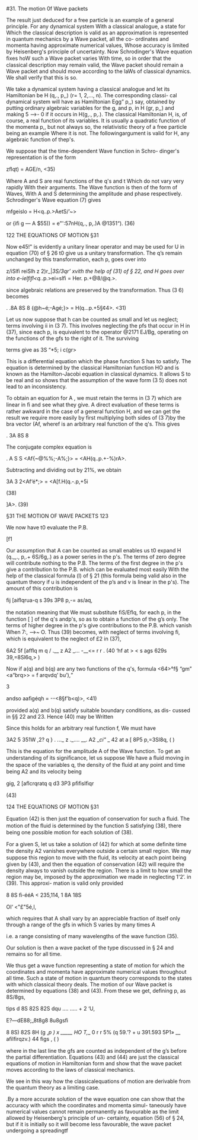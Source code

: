 #31. The motion 0f Wave packets

The result just deduced for a free particle is an example of a general
principle. For any dynamical system With a classical analogue, a state
for Which the classical description is valid as an approximation is
represented in quantum mechanics by a Wave packet, all the co-
ordinates and momenta having approximate numerical values, Whose
accuracy is limited by Heisenberg's principle of uncertainty. Now
Schrodinger's Wave equation ﬁxes hoW such a Wave packet varies With
time, so in order that the classical description may remain valid, the
Wave packet should remain a Wave packet and should move according
to the laWs of classical dynamics. We shall verify that this is so.

We take a dynamical system having a classical analogue and let
its Hamiltonian be H (q,., p,,) (r= 1, 2,..., n). The corresponding classi-
cal dynamical system will have as Hamiltonian Egg” p,,) say, obtained
by putting ordinary algebraic variables for the g, and p, in H (gr, p,,)
and making 5 -->- 0 if it occurs in H(g,., p,.). The classical Hamiltonian
H, is, of course, a real function of its variables. It is usually a
quadratic function of the momenta p,, but not always so, the
relativistic theory of a free particle being an example Where it is not.
The followingargument is valid for H, any algebraic function of thep's.

We suppose that the time-dependent Wave function in Schro-
dinger's representation is of the form

zﬂqt) = AGE/n, <35)

Where A and S are real functions of the q's and t Which do not vary
very rapidly With their arguments. The Wave function is then of the
form of Waves, With A and S determining the amplitude and phase
respectively. Schrodinger's Wave equation (7) gives

mfgeislo = H<q..p.>AetS/’~>

or {iﬁ g — A $55)) = e"':57nH(q,., p,.)A @1351“). (36)

122 THE EQUATIONS OF MOTION §31

Now e45!" is evidently a unitary linear operator and may be used for
U in equation (70) of § 26 t0 give us a unitary transformation. The
q’s remain unchanged by this transformation, each p, goes over into

z/iSlﬁ reiSlh z 2)r_|_3S/3qr’
xvith the help of (31) of § 22, and H goes over into
e-ielﬁﬂ<q._.p.>ei=slﬁ = Her. p.+@8/@q.>.

since algebraic relations are preserved by the transformation. Thus
(3 6) becomes

. .8A 8S 8
{@h~é;-Agé;}> = H(q...p.+5§¢4>. <31)

Let us now suppose that h can be counted as small and let us neglect;
terms involving ii in (3 7). This involves neglecting the pfs that occur
in H in (37), since each p, is equivalent to the operator @2171 EJ/Bg,
operating on the functions of the gfs to the right of it. The surviving

terms give as 3S
“*5; i c(gr> 

This is a differential equation which the phase function S has to
satisfy. The equation is determined by the classical Hamiltonian
function HO and is known as the Hamilton-Jacobi equation in classical
dynamics. It allows S to be real and so shows that the assumption
of the wave form (3 5) does not lead to an inconsistency.

To obtain an equation for A , we must retain the terms in (3 7)
which are linear in ﬁ and see what they give. A direct evaluation of
these terms is rather awkward in the case of a general function H,
and we can get the result we require more easily by first multiplying
both sides of (3 7)by the bra vector (Af, wheref is an arbitrary real
function of the q's. This gives

. 3A 8S 8

The conjugate complex equation is

. A S S
<Af{~@%%;-A%;}> = <AH(q..p.+-%)rA>.

Subtracting and dividing out by 21%, we obtain

3A 3
2<Af‘é*;> = <A[f.H(q.-.p,+5i

(38)

]A>. (39)

§31 THE MOTION OF WAVE PACKETS 123

We now have t0 evaluate the P.B.

[f1 

Our assumption that A can be counted as small enables us t0 expand
H (q._,., p,.+ 6S/6g,.) as a power series in the p's. The terms of zero degree
will contribute nothing to the P.B. The terms of the first degree in
the p's give a contribution to the P.B. which can be evaluated most
easily With the help of the classical formula (l) of § 21 (this formula
being valid also in the quantum theory if u is independent of the p’s
and v is linear in the p's). The amount of this contribution is

ﬁj [aiﬂqrua-q
s 39s 3P8 p,-= as/aq,

the notation meaning that We must substitute ﬁS/Eﬂq, for each p, in
the function [ ] of the q's andp's, so as to obtain a function of the g’s
only. The terms of higher degree in the p's give contributions to the
P.B. which vanish When 7:, -->~ O. Thus (39) becomes, with neglect of
terms involving ﬁ, which is equivalent to the neglect of £2 in (37),

6A2 5f [afﬂq m q
/ .__ z A2 _... -__<= r r . (40
‘hf at > < s ags 629s 39,=8Sl6q,> )

Now if a(q) and b(q) are any two functions of the q's, formula
<64>°f§ “gm” <a<q>brq>> = f arqvdq’ bu’),

3

   

andso aaﬁgéqh = --<8§f’b<q)>, <41)

provided a(q) and b(q) satisfy suitable boundary conditions, as dis-
cussed in §§ 22 and 23. Hence (40) may be Written

  

Since this holds for an arbitrary real function f, We must have

3A2 5 351W ,2? q } .
_._.._ z ._.... __. A2 ___ci_"_ _ 42
at a  [ 8P5 p,=3Sl8q, ( )

This is the equation for the amplitude A of the Wave function. To
get an understanding of its signiﬁcance, let us suppose We have a ﬂuid
moving in the space of the variables q, the density of the ﬂuid at any
point and time being A2 and its velocity being

gig, 2 [aﬂcrqratq q
d3 3P3 pﬁﬁslﬁqr

(43)

 

124 THE EQUATIONS OF MOTION §31

Equation (42) is then just the equation of conservation for such a
ﬂuid. The motion of the ﬂuid is determined by the function S
satisfying (38), there being one possible motion for each solution
of (38).

For a given S, let us take a solution of (42) for which at some
deﬁnite time the density A2 vanishes everywhere outside a certain
small region. We may suppose this region to move with the ﬂuid,
its velocity at each point being given by (43), and then the equation
of conservation (42) will require the density always to vanish outside
the region. There is a limit to how small the region may be, imposed
by the approximation we made in neglecting 1'2’. in (39). This approxi-
mation is valid only provided

8 8S
ﬁ-ééA < 235,114,
1 8A 18S

OI‘  <"£"5é,l,

which requires that A shall vary by an appreciable fraction of itself
only through a range of the gfs in which S varies by many times A

i.e. a range consisting of many wavelengths of the wave function (35).

Our solution is then a wave packet of the type discussed in § 24 and
remains so for all time.

We thus get a wave function representing a state of motion for
which the coordinates and momenta have approximate numerical
values throughout all time. Such a state of motion in quantum
theory corresponds to the states with which classical theory deals.
The motion of our Wave packet is determined by equations (38) and
(43). From these we get, defining p, as 8S/8gs,

tips d 8S 82S 82S dqu
.... ..... + 2
‘U,

E?—dE88;_8t8g8 8u8gsﬁ

   

8 8S) 82S 8H (g ,_p )
x _____ HO T,__ 0 r r
5% (q 59.’? + u 391.593 5P1»
__ aﬁlﬁrqzv.) 44
ﬁgs , ( )

where in the last line the gfs are counted as independent of the g’s
before the partial differentiation. Equations (43) and (44) are just
the classical equations of motion in Hamiltonian form and show that
the wave packet moves according to the laws of classical mechanics.

We see in this way how the classicalequations of motion are derivable
from the quantum theory as a limiting case.

.By a more accurate solution of the wave equation one can show
that the accuracy with which the coordinates and momenta simul-
taneously have numerical values cannot remain permanently as
favourable as the limit allowed by Heisenberg's principle of un-
certainty, equation (56) of § 24, but if it is initially so it will become
less favourable, the wave packet undergoing a spreadingtf
